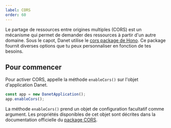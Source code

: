 ```yaml
---
label: CORS
order: 60
---
```


Le partage de ressources entre origines multiples (CORS) est un mécanisme qui permet de demander des ressources à partir d'un autre domaine. Sous le capot, Danet utilise le [cors package de Hono](https://jsr.io/@hono/hono). Ce package fournit diverses options que tu peux personnaliser en fonction de tes besoins.

## Pour commencer

Pour activer CORS, appelle la méthode `enableCors()` sur l'objet d'application Danet.

```typescript
const app = new DanetApplication();
app.enableCors();
```

La méthode `enableCors()` prend un objet de configuration facultatif comme argument. Les propriétés disponibles de cet objet sont décrites dans la documentation officielle du [package CORS](https://hono.dev/docs/middleware/builtin/cors).